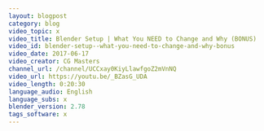 ```yaml
---
layout: blogpost
category: blog
video_topic: x
video_title: Blender Setup | What You NEED to Change and Why (BONUS)
video_id: blender-setup--what-you-need-to-change-and-why-bonus
video_date: 2017-06-17
video_creator: CG Masters
channel_url: /channel/UCCxay0KiyLlawfgoZ2mVnNQ
video_url: https://youtu.be/_BZasG_UDA
video_length: 0:20:30
language_audio: English
language_subs: x
blender_version: 2.78
tags_software: x
---
```

